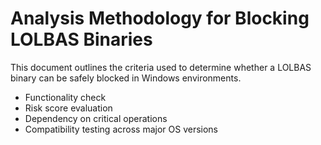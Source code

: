 # Analysis Methodology for Blocking LOLBAS Binaries

This document outlines the criteria used to determine whether a LOLBAS binary can be safely blocked in Windows environments.

- Functionality check
- Risk score evaluation
- Dependency on critical operations
- Compatibility testing across major OS versions
